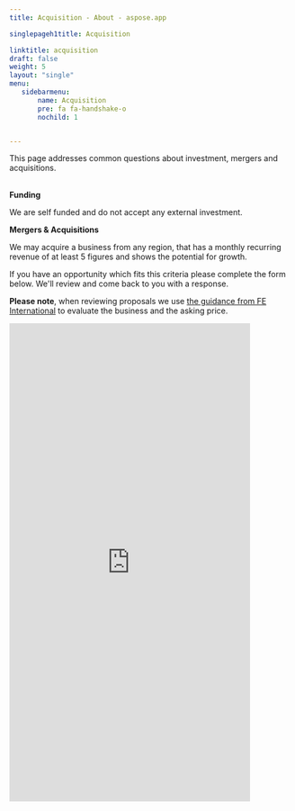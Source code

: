 ```yaml
---
title: Acquisition - About - aspose.app

singlepageh1title: Acquisition

linktitle: acquisition
draft: false
weight: 5
layout: "single"
menu:
   sidebarmenu: 
       name: Acquisition
       pre: fa fa-handshake-o
       nochild: 1


---
```


<div class="box1">This page addresses common questions about investment, mergers and acquisitions.
<div class="clearfix"> </div>


**Funding**

We are self funded and do not accept any external investment.

**Mergers &amp; Acquisitions**

We may acquire a business from any region, that has a monthly recurring revenue of at least 5 figures and shows the potential for growth.

If you have an opportunity which fits this criteria please complete the form below. We'll review and come back to you with a response.

**Please note**, when reviewing proposals we use [the guidance from FE International](https://feinternational.com/blog/how-do-you-value-an-online-business/) to evaluate the business and the asking price.

 <iframe frameborder="0" height="850px" src="https://form.aspose.com/f/embed/607afc77de48ac478488c36e" width="85%"></iframe></div>